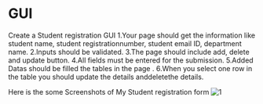 # GUI
Create a Student registration GUI
1.Your page should get the information like student name, student registrationnumber, student email ID, department name. 
2.Inputs should be validated. 
3.The page should include add, delete and update button.
4.All fields must be entered for the submission. 
5.Added Datas should be filled the tables in the page . 
6.When you select one row in the table you should update the details anddeletethe details.

Here is the some Screenshots of My Student registration form
![1](https://github.com/Arafath-MSM/GUI/assets/139915083/d19abbfe-cf37-4f84-85bf-29179bd22eea)

